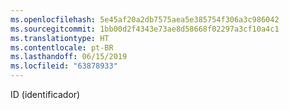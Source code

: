 ```yaml
---
ms.openlocfilehash: 5e45af20a2db7575aea5e385754f306a3c986042
ms.sourcegitcommit: 1bb00d2f4343e73ae8d58668f02297a3cf10a4c1
ms.translationtype: HT
ms.contentlocale: pt-BR
ms.lasthandoff: 06/15/2019
ms.locfileid: "63878933"
---
```

ID (identificador)